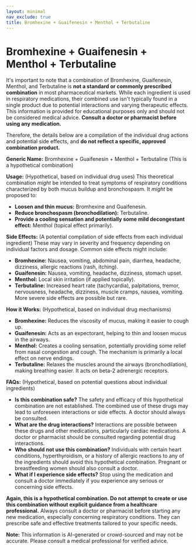 ```yaml
---
layout: minimal
nav_exclude: true
title: Bromhexine + Guaifenesin + Menthol + Terbutaline
---
```


# Bromhexine + Guaifenesin + Menthol + Terbutaline

It's important to note that a combination of Bromhexine, Guaifenesin, Menthol, and Terbutaline is **not a standard or commonly prescribed combination** in most pharmaceutical markets.  While each ingredient is used in respiratory medications, their combined use isn't typically found in a single product due to potential interactions and varying therapeutic effects.  This information is provided for educational purposes only and should not be considered medical advice.  **Consult a doctor or pharmacist before using any medication.**

Therefore, the details below are a compilation of the individual drug actions and potential side effects, and **do not reflect a specific, approved combination product.**


**Generic Name:**  Bromhexine + Guaifenesin + Menthol + Terbutaline (This is a hypothetical combination)


**Usage:** (Hypothetical, based on individual drug uses)  This theoretical combination *might* be intended to treat symptoms of respiratory conditions characterized by both mucus buildup and bronchospasm.  It *might* be proposed to:

* **Loosen and thin mucus:** Bromhexine and Guaifenesin.
* **Reduce bronchospasm (bronchodilation):** Terbutaline.
* **Provide a cooling sensation and potentially some mild decongestant effect:** Menthol (topical effect primarily).


**Side Effects:** (A potential compilation of side effects from each individual ingredient)  These may vary in severity and frequency depending on individual factors and dosage.  Common side effects might include:

* **Bromhexine:** Nausea, vomiting, abdominal pain, diarrhea, headache, dizziness, allergic reactions (rash, itching).
* **Guaifenesin:** Nausea, vomiting, headache, dizziness, stomach upset.
* **Menthol:**  Local skin irritation (if applied topically).
* **Terbutaline:**  Increased heart rate (tachycardia), palpitations, tremor, nervousness, headache, dizziness, muscle cramps, nausea, vomiting.  More severe side effects are possible but rare.


**How it Works:** (Hypothetical, based on individual drug mechanisms)

* **Bromhexine:** Reduces the viscosity of mucus, making it easier to cough up.
* **Guaifenesin:** Acts as an expectorant, helping to thin and loosen mucus in the airways.
* **Menthol:**  Creates a cooling sensation, potentially providing some relief from nasal congestion and cough.  The mechanism is primarily a local effect on nerve endings.
* **Terbutaline:**  Relaxes the muscles around the airways (bronchodilation), making breathing easier.  It acts on beta-2 adrenergic receptors.


**FAQs:** (Hypothetical, based on potential questions about individual ingredients)

* **Is this combination safe?**  The safety and efficacy of this hypothetical combination are not established.  The combined use of these drugs may lead to unforeseen interactions or side effects.  A doctor should always be consulted.
* **What are the drug interactions?**  Interactions are possible between these drugs and other medications, particularly cardiac medications.  A doctor or pharmacist should be consulted regarding potential drug interactions.
* **Who should not use this combination?**  Individuals with certain heart conditions, hyperthyroidism, or a history of allergic reactions to any of the ingredients should avoid this hypothetical combination.  Pregnant or breastfeeding women should also consult a doctor.
* **What if I experience side effects?**  Stop using the medication and consult a doctor immediately if you experience any serious or concerning side effects.


**Again, this is a hypothetical combination.  Do not attempt to create or use this combination without explicit guidance from a healthcare professional.**  Always consult a doctor or pharmacist before starting any new medication, especially concerning respiratory conditions.  They can prescribe safe and effective treatments tailored to your specific needs.


**Note:** This information is AI-generated or crowd-sourced and may not be accurate. Please consult a medical professional for verified advice.